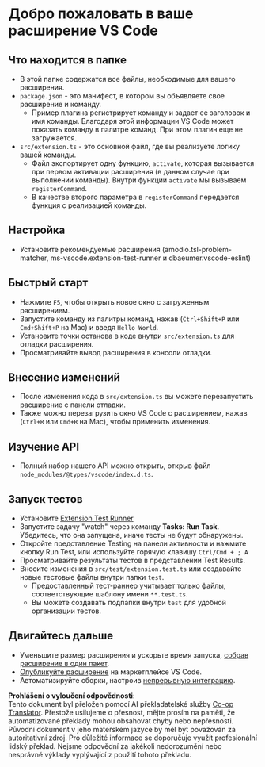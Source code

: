 <!--
CO_OP_TRANSLATOR_METADATA:
{
  "original_hash": "62b2632720dd39ef391d6b60b9b4bfb8",
  "translation_date": "2025-05-09T05:10:03+00:00",
  "source_file": "code/07.Lab/01/Apple/phi3ext/vsc-extension-quickstart.md",
  "language_code": "cs"
}
-->
# Добро пожаловать в ваше расширение VS Code

## Что находится в папке

* В этой папке содержатся все файлы, необходимые для вашего расширения.
* `package.json` - это манифест, в котором вы объявляете свое расширение и команду.
  * Пример плагина регистрирует команду и задает ее заголовок и имя команды. Благодаря этой информации VS Code может показать команду в палитре команд. При этом плагин еще не загружается.
* `src/extension.ts` - это основной файл, где вы реализуете логику вашей команды.
  * Файл экспортирует одну функцию, `activate`, которая вызывается при первом активации расширения (в данном случае при выполнении команды). Внутри функции `activate` мы вызываем `registerCommand`.
  * В качестве второго параметра в `registerCommand` передается функция с реализацией команды.

## Настройка

* Установите рекомендуемые расширения (amodio.tsl-problem-matcher, ms-vscode.extension-test-runner и dbaeumer.vscode-eslint)


## Быстрый старт

* Нажмите `F5`, чтобы открыть новое окно с загруженным расширением.
* Запустите команду из палитры команд, нажав (`Ctrl+Shift+P` или `Cmd+Shift+P` на Mac) и введя `Hello World`.
* Установите точки останова в коде внутри `src/extension.ts` для отладки расширения.
* Просматривайте вывод расширения в консоли отладки.

## Внесение изменений

* После изменения кода в `src/extension.ts` вы можете перезапустить расширение с панели отладки.
* Также можно перезагрузить окно VS Code с расширением, нажав (`Ctrl+R` или `Cmd+R` на Mac), чтобы применить изменения.


## Изучение API

* Полный набор нашего API можно открыть, открыв файл `node_modules/@types/vscode/index.d.ts`.

## Запуск тестов

* Установите [Extension Test Runner](https://marketplace.visualstudio.com/items?itemName=ms-vscode.extension-test-runner)
* Запустите задачу "watch" через команду **Tasks: Run Task**. Убедитесь, что она запущена, иначе тесты не будут обнаружены.
* Откройте представление Testing на панели активности и нажмите кнопку Run Test, или используйте горячую клавишу `Ctrl/Cmd + ; A`
* Просматривайте результаты тестов в представлении Test Results.
* Вносите изменения в `src/test/extension.test.ts` или создавайте новые тестовые файлы внутри папки `test`.
  * Предоставленный тест-раннер учитывает только файлы, соответствующие шаблону имени `**.test.ts`.
  * Вы можете создавать подпапки внутри `test` для удобной организации тестов.

## Двигайтесь дальше

* Уменьшите размер расширения и ускорьте время запуска, [собрав расширение в один пакет](https://code.visualstudio.com/api/working-with-extensions/bundling-extension).
* [Опубликуйте расширение](https://code.visualstudio.com/api/working-with-extensions/publishing-extension) на маркетплейсе VS Code.
* Автоматизируйте сборки, настроив [непрерывную интеграцию](https://code.visualstudio.com/api/working-with-extensions/continuous-integration).

**Prohlášení o vyloučení odpovědnosti**:  
Tento dokument byl přeložen pomocí AI překladatelské služby [Co-op Translator](https://github.com/Azure/co-op-translator). Přestože usilujeme o přesnost, mějte prosím na paměti, že automatizované překlady mohou obsahovat chyby nebo nepřesnosti. Původní dokument v jeho mateřském jazyce by měl být považován za autoritativní zdroj. Pro důležité informace se doporučuje využít profesionální lidský překlad. Nejsme odpovědní za jakékoli nedorozumění nebo nesprávné výklady vyplývající z použití tohoto překladu.